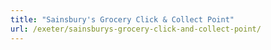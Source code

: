 ```yaml
---
title: "Sainsbury's Grocery Click & Collect Point"
url: /exeter/sainsburys-grocery-click-and-collect-point/
---
```

